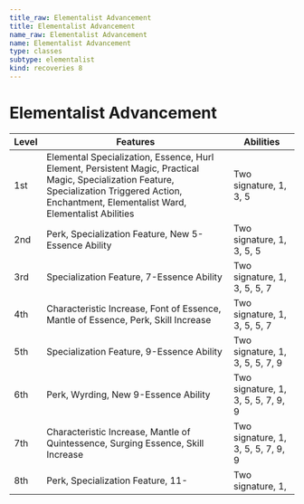 ```yaml
---
title_raw: Elementalist Advancement
title: Elementalist Advancement
name_raw: Elementalist Advancement
name: Elementalist Advancement
type: classes
subtype: elementalist
kind: recoveries 8
---
```


# Elementalist Advancement

| Level | Features                                                                                                                                                                                            | Abilities                          |
| ----- | --------------------------------------------------------------------------------------------------------------------------------------------------------------------------------------------------- | ---------------------------------- |
| 1st   | Elemental Specialization, Essence, Hurl Element, Persistent Magic, Practical Magic, Specialization Feature, Specialization Triggered Action, Enchantment, Elementalist Ward, Elementalist Abilities | Two signature, 1, 3, 5             |
| 2nd   | Perk, Specialization Feature, New 5-Essence Ability                                                                                                                                                 | Two signature, 1, 3, 5, 5          |
| 3rd   | Specialization Feature, 7-Essence Ability                                                                                                                                                           | Two signature, 1, 3, 5, 5, 7       |
| 4th   | Characteristic Increase, Font of Essence, Mantle of Essence, Perk, Skill Increase                                                                                                                   | Two signature, 1, 3, 5, 5, 7       |
| 5th   | Specialization Feature, 9-Essence Ability                                                                                                                                                           | Two signature, 1, 3, 5, 5, 7, 9    |
| 6th   | Perk, Wyrding, New 9-Essence Ability                                                                                                                                                                | Two signature, 1, 3, 5, 5, 7, 9, 9 |
| 7th   | Characteristic Increase, Mantle of Quintessence, Surging Essence, Skill Increase                                                                                                                    | Two signature, 1, 3, 5, 5, 7, 9, 9 |
| 8th   | Perk, Specialization Feature, 11-                                                                                                                                                                   | Two signature, 1,                  |
